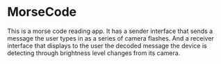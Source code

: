 MorseCode
=========

This is a morse code reading app. It has a sender interface that sends a message the user types in as a series of camera flashes. And a receiver interface that displays to the user the decoded message the device is detecting through brightness level changes from its camera.
